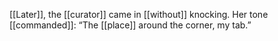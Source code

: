 [[Later]], the [[curator]] came in [[without]] knocking. Her tone [[commanded]]: “The [[place]] around the corner, my tab.”